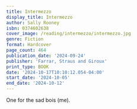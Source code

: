 ```yaml
---
title: Intermezzo
display_title: Intermezzo
author: Sally Rooney
isbn: 0374602638
cover_image: /reading/intermezzo/intermezzo.jpg
genre: Fiction
format: Hardcover
page_count: 464
publication_date: '2024-09-24'
publisher: 'Farrar, Straus and Giroux'
print_type: BOOK
date: '2024-10-17T10:10:12.054-04:00'
start_date: '2024-10-05'
end_date: '2024-10-12'
---
```


One for the sad bois (me).